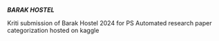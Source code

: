 ***BARAK HOSTEL***

Kriti submission of Barak Hostel 2024 for PS Automated research paper categorization hosted on kaggle

